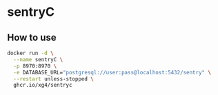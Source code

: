 # sentryC

## How to use

```sh
docker run -d \
  --name sentryC \
  -p 8970:8970 \
  -e DATABASE_URL="postgresql://user:pass@localhost:5432/sentry" \
  --restart unless-stopped \
  ghcr.io/xg4/sentryc
```
